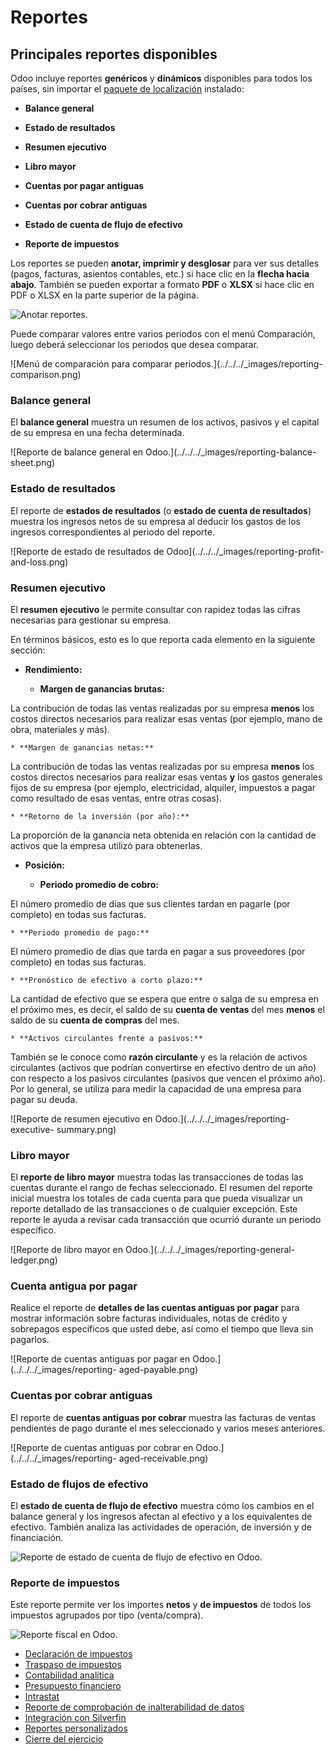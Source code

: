 # Reportes

## Principales reportes disponibles

Odoo incluye reportes **genéricos** y **dinámicos** disponibles para todos los
países, sin importar el [paquete de
localización](../fiscal_localizations.html) instalado:

  * **Balance general**

  * **Estado de resultados**

  * **Resumen ejecutivo**

  * **Libro mayor**

  * **Cuentas por pagar antiguas**

  * **Cuentas por cobrar antiguas**

  * **Estado de cuenta de flujo de efectivo**

  * **Reporte de impuestos**

Los reportes se pueden **anotar, imprimir y desglosar** para ver sus detalles
(pagos, facturas, asientos contables, etc.) si hace clic en la **flecha hacia
abajo**. También se pueden exportar a formato **PDF** o **XLSX** si hace clic
en PDF o XLSX en la parte superior de la página.

![Anotar reportes.](../../../_images/reporting-annotate.png)

Puede comparar valores entre varios periodos con el menú Comparación, luego
deberá seleccionar los periodos que desea comparar.

![Menú de comparación para comparar periodos.](../../../_images/reporting-
comparison.png)

### Balance general

El **balance general** muestra un resumen de los activos, pasivos y el capital
de su empresa en una fecha determinada.

![Reporte de balance general en Odoo.](../../../_images/reporting-balance-
sheet.png)

### Estado de resultados

El reporte de **estados de resultados** (o **estado de cuenta de resultados**)
muestra los ingresos netos de su empresa al deducir los gastos de los ingresos
correspondientes al periodo del reporte.

![Reporte de estado de resultados de Odoo](../../../_images/reporting-profit-
and-loss.png)

### Resumen ejecutivo

El **resumen ejecutivo** le permite consultar con rapidez todas las cifras
necesarias para gestionar su empresa.

En términos básicos, esto es lo que reporta cada elemento en la siguiente
sección:

  * **Rendimiento:**
    
    * **Margen de ganancias brutas:**
    

La contribución de todas las ventas realizadas por su empresa **menos** los
costos directos necesarios para realizar esas ventas (por ejemplo, mano de
obra, materiales y más).

    * **Margen de ganancias netas:**
    

La contribución de todas las ventas realizadas por su empresa **menos** los
costos directos necesarios para realizar esas ventas **y** los gastos
generales fijos de su empresa (por ejemplo, electricidad, alquiler, impuestos
a pagar como resultado de esas ventas, entre otras cosas).

    * **Retorno de la inversión (por año):**
    

La proporción de la ganancia neta obtenida en relación con la cantidad de
activos que la empresa utilizó para obtenerlas.

  * **Posición:**
    
    * **Periodo promedio de cobro:**
    

El número promedio de días que sus clientes tardan en pagarle (por completo)
en todas sus facturas.

    * **Periodo promedio de pago:**
    

El número promedio de días que tarda en pagar a sus proveedores (por completo)
en todas sus facturas.

    * **Pronóstico de efectivo a corto plazo:**
    

La cantidad de efectivo que se espera que entre o salga de su empresa en el
próximo mes, es decir, el saldo de su **cuenta de ventas** del mes **menos**
el saldo de su **cuenta de compras** del mes.

    * **Activos circulantes frente a pasivos:**
    

También se le conoce como **razón circulante** y es la relación de activos
circulantes (activos que podrían convertirse en efectivo dentro de un año) con
respecto a los pasivos circulantes (pasivos que vencen el próximo año). Por lo
general, se utiliza para medir la capacidad de una empresa para pagar su
deuda.

![Reporte de resumen ejecutivo en Odoo.](../../../_images/reporting-executive-
summary.png)

### Libro mayor

El **reporte de libro mayor** muestra todas las transacciones de todas las
cuentas durante el rango de fechas seleccionado. El resumen del reporte
inicial muestra los totales de cada cuenta para que pueda visualizar un
reporte detallado de las transacciones o de cualquier excepción. Este reporte
le ayuda a revisar cada transacción que ocurrió durante un periodo específico.

![Reporte de libro mayor en Odoo.](../../../_images/reporting-general-
ledger.png)

### Cuenta antigua por pagar

Realice el reporte de **detalles de las cuentas antiguas por pagar** para
mostrar información sobre facturas individuales, notas de crédito y sobrepagos
específicos que usted debe, así como el tiempo que lleva sin pagarlos.

![Reporte de cuentas antiguas por pagar en Odoo.](../../../_images/reporting-
aged-payable.png)

### Cuentas por cobrar antiguas

El reporte de **cuentas antiguas por cobrar** muestra las facturas de ventas
pendientes de pago durante el mes seleccionado y varios meses anteriores.

![Reporte de cuentas antiguas por cobrar en Odoo.](../../../_images/reporting-
aged-receivable.png)

### Estado de flujos de efectivo

El **estado de cuenta de flujo de efectivo** muestra cómo los cambios en el
balance general y los ingresos afectan al efectivo y a los equivalentes de
efectivo. También analiza las actividades de operación, de inversión y de
financiación.

![Reporte de estado de cuenta de flujo de efectivo en
Odoo.](../../../_images/reporting-cash-flow-statement.png)

### Reporte de impuestos

Este reporte permite ver los importes **netos** y **de impuestos** de todos
los impuestos agrupados por tipo (venta/compra).

![Reporte fiscal en Odoo.](../../../_images/reporting-tax-report.png)

  * [Declaración de impuestos](reporting/tax_returns.html)
  * [Traspaso de impuestos](reporting/tax_carryover.html)
  * [Contabilidad analítica](reporting/analytic_accounting.html)
  * [Presupuesto financiero](reporting/budget.html)
  * [Intrastat](reporting/intrastat.html)
  * [Reporte de comprobación de inalterabilidad de datos](reporting/data_inalterability.html)
  * [Integración con Silverfin](reporting/silverfin.html)
  * [Reportes personalizados](reporting/customize.html)
  * [Cierre del ejercicio](reporting/year_end.html)

